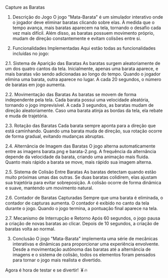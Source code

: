Capture as Baratas

1. Descrição do Jogo
   O jogo "Mata-Barata" é um simulador interativo onde o jogador deve eliminar baratas clicando sobre elas. À medida que o tempo avança, mais baratas aparecem na tela, tornando o desafio cada vez mais difícil. Além disso, as baratas possuem movimento próprio, mudam de direção constantemente e evitam colisões entre si.

2. Funcionalidades Implementadas
   Aqui estão todas as funcionalidades incluídas no jogo:

2.1. Sistema de Aparição das Baratas As baratas surgem aleatoriamente de um dos quatro cantos da tela. Inicialmente, apenas uma barata aparece, e mais baratas vão sendo adicionadas ao longo do tempo. Quando o jogador elimina uma barata, outra aparece no lugar. A cada 20 segundos, o número de baratas em jogo aumenta.

2.2. Movimentação das Baratas As baratas se movem de forma independente pela tela. Cada barata possui uma velocidade aleatória, tornando o jogo imprevisível. A cada 3 segundos, as baratas mudam de direção aleatoriamente. Caso uma barata atinja as bordas da tela, ela rebate e muda de trajetória.

2.3. Rotação das Baratas Cada barata sempre aponta para a direção que está caminhando. Quando uma barata muda de direção, sua rotação ocorre de forma gradual, evitando mudanças abruptas.

2.4. Alternância de Imagem das Baratas O jogo alterna automaticamente entre as imagens barata.png e barata-2.png. A frequência da alternância depende da velocidade da barata, criando uma animação mais fluida. Quanto mais rápido a barata se move, mais rápido sua imagem alterna.

2.5. Sistema de Colisão Entre Baratas As baratas detectam quando estão muito próximas umas das outras. Se duas baratas colidirem, elas ajustam sua trajetória para evitar sobreposição. A colisão ocorre de forma dinâmica e suave, mantendo um movimento natural.

2.6. Contador de Baratas Capturadas Sempre que uma barata é eliminada, o contador de capturas aumenta. O contador é exibido no canto da tela durante o jogo. Quando o jogo termina, a pontuação final aparece na tela.

2.7. Mecanismo de Interrupção e Retorno Após 60 segundos, o jogo pausa a criação de novas baratas ao clicar. Depois de 10 segundos, a criação de baratas volta ao normal.

3. Conclusão
   O jogo "Mata-Barata" implementa uma série de mecânicas interativas e dinâmicas para proporcionar uma experiência envolvente. Desde a movimentação autônoma das baratas até a alternância de imagens e o sistema de colisão, todos os elementos foram pensados para tornar o jogo mais realista e divertido.

Agora é hora de testar e se divertir! 🪳🔥
